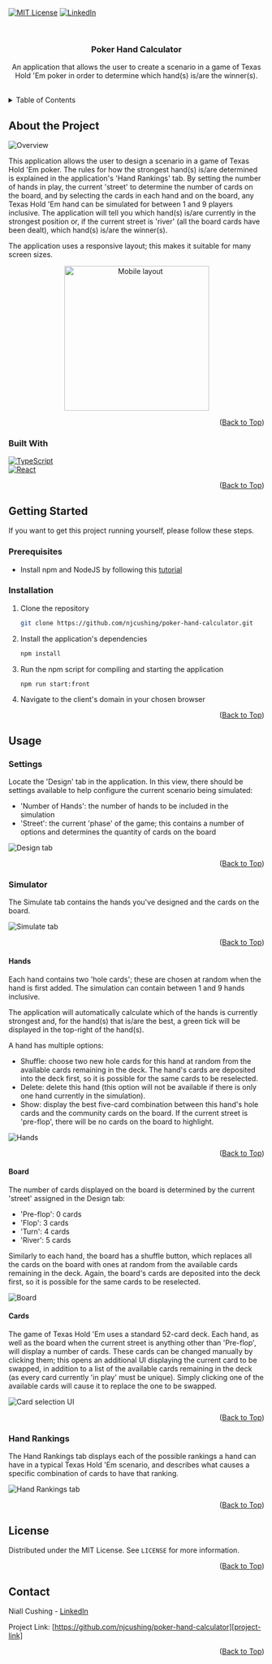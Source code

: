 <a name="readme-top"></a>

<!-- Project Shields -->

[![MIT License][license-shield]][license-url]
[![LinkedIn][linkedin-shield]][linkedin-url]

<!-- Project Information Overview -->
<br />
<div align="center">
  <h3 align="center">Poker Hand Calculator</h3>

  <p align="center">
    An application that allows the user to create a scenario in a game of Texas Hold 'Em poker in order to determine which hand(s) is/are the winner(s).
    <br />
    <br />
  </p>
</div>

<!-- Table of Contents -->
<details>
  <summary>Table of Contents</summary>
  <ol>
    <li>
      <a href="#about-the-project">About The Project</a>
      <ul>
        <li><a href="#built-with">Built With</a></li>
      </ul>
    </li>
    <li>
      <a href="#getting-started">Getting Started</a>
      <ul>
        <li><a href="#prerequisites">Prerequisites</a></li>
        <li><a href="#installation">Installation</a></li>
      </ul>
    </li>
    <li>
      <a href="#usage">Usage</a>
      <ul>
        <li><a href="#settings">Settings</a></li>
        <li>
          <a href="#simulator">Simulator</a>
          <ul>
            <li><a href="#hands">Hands</a></li>
            <li><a href="#board">Board</a></li>
          </ul>
        </li>
        <li><a href="#hand-rankings">Hand Rankings</a></li>
      </ul>
    </li>
    <li><a href="#license">License</a></li>
    <li><a href="#contact">Contact</a></li>
  </ol>
</details>

<!-- About the Project -->

## About the Project

![Overview](https://res.cloudinary.com/djzqtvl9l/image/upload/v1737132057/poker-hand-calculator/overview_1280_960_q4xn9s.png)

This application allows the user to design a scenario in a game of Texas Hold 'Em poker. The rules for how the strongest hand(s) is/are determined is explained in the application's 'Hand Rankings' tab. By setting the number of hands in play, the current 'street' to determine the number of cards on the board, and by selecting the cards in each hand and on the board, any Texas Hold 'Em hand can be simulated for between 1 and 9 players inclusive. The application will tell you which hand(s) is/are currently in the strongest position or, if the current street is 'river' (all the board cards have been dealt), which hand(s) is/are the winner(s).

The application uses a responsive layout; this makes it suitable for many screen sizes.

<p align="center">
  <img src="https://res.cloudinary.com/djzqtvl9l/image/upload/v1737133919/poker-hand-calculator/mobile_layout_360_800_sgzyn4.png" alt="Mobile layout" style="width:285px;"/>
</p>

<p align="right">(<a href="#readme-top">Back to Top</a>)</p>

### Built With

[![TypeScript][TypeScript]][TypeScript-url]  
[![React][React.js]][React-url]

<p align="right">(<a href="#readme-top">Back to Top</a>)</p>

<!-- Getting Started -->

## Getting Started

If you want to get this project running yourself, please follow these steps.

### Prerequisites

- Install npm and NodeJS by following this [tutorial][npm-nodejs-install-tutorial-url]

### Installation

1. Clone the repository
    ```sh
    git clone https://github.com/njcushing/poker-hand-calculator.git
    ```
2. Install the application's dependencies
    ```sh
    npm install
    ```
3. Run the npm script for compiling and starting the application
    ```sh
    npm run start:front
    ```
4. Navigate to the client's domain in your chosen browser

<p align="right">(<a href="#readme-top">Back to Top</a>)</p>

<!-- Usage -->

## Usage

### Settings

Locate the 'Design' tab in the application. In this view, there should be settings available to help configure the current scenario being simulated:

- 'Number of Hands': the number of hands to be included in the simulation
- 'Street': the current 'phase' of the game; this contains a number of options and determines the quantity of cards on the board

![Design tab](https://res.cloudinary.com/djzqtvl9l/image/upload/v1737134224/poker-hand-calculator/design_tab_kavdvj.png)

<p align="right">(<a href="#readme-top">Back to Top</a>)</p>

### Simulator

The Simulate tab contains the hands you've designed and the cards on the board.

![Simulate tab](https://res.cloudinary.com/djzqtvl9l/image/upload/v1737134671/poker-hand-calculator/simulate_tab_qdicvd.png)

<p align="right">(<a href="#readme-top">Back to Top</a>)</p>

#### Hands

Each hand contains two 'hole cards'; these are chosen at random when the hand is first added. The simulation can contain between 1 and 9 hands inclusive.

The application will automatically calculate which of the hands is currently strongest and, for the hand(s) that is/are the best, a green tick will be displayed in the top-right of the hand(s).

A hand has multiple options:

- Shuffle: choose two new hole cards for this hand at random from the available cards remaining in the deck. The hand's cards are deposited into the deck first, so it is possible for the same cards to be reselected.
- Delete: delete this hand (this option will not be available if there is only one hand currently in the simulation).
- Show: display the best five-card combination between this hand's hole cards and the community cards on the board. If the current street is 'pre-flop', there will be no cards on the board to highlight.

![Hands](https://res.cloudinary.com/djzqtvl9l/image/upload/v1737134670/poker-hand-calculator/hands_aqjngv.png)

<p align="right">(<a href="#readme-top">Back to Top</a>)</p>

#### Board

The number of cards displayed on the board is determined by the current 'street' assigned in the Design tab:

- 'Pre-flop': 0 cards
- 'Flop': 3 cards
- 'Turn': 4 cards
- 'River': 5 cards

Similarly to each hand, the board has a shuffle button, which replaces all the cards on the board with ones at random from the available cards remaining in the deck. Again, the board's cards are deposited into the deck first, so it is possible for the same cards to be reselected.

![Board](https://res.cloudinary.com/djzqtvl9l/image/upload/v1737134669/poker-hand-calculator/board_nepv2q.png)

#### Cards

The game of Texas Hold 'Em uses a standard 52-card deck. Each hand, as well as the board when the current street is anything other than 'Pre-flop', will display a number of cards. These cards can be changed manually by clicking them; this opens an additional UI displaying the current card to be swapped, in addition to a list of the available cards remaining in the deck (as every card currently 'in play' must be unique). Simply clicking one of the available cards will cause it to replace the one to be swapped.

![Card selection UI](https://res.cloudinary.com/djzqtvl9l/image/upload/v1737134669/poker-hand-calculator/card_selection_ui_ei3fpw.png)

<p align="right">(<a href="#readme-top">Back to Top</a>)</p>

### Hand Rankings

The Hand Rankings tab displays each of the possible rankings a hand can have in a typical Texas Hold 'Em scenario, and describes what causes a specific combination of cards to have that ranking.

![Hand Rankings tab](https://res.cloudinary.com/djzqtvl9l/image/upload/v1737134670/poker-hand-calculator/hand_rankings_tab_oullff.png)

<p align="right">(<a href="#readme-top">Back to Top</a>)</p>

<!-- License -->

## License

Distributed under the MIT License. See `LICENSE` for more information.

<p align="right">(<a href="#readme-top">Back to Top</a>)</p>

<!-- Contact -->

## Contact

Niall Cushing - [LinkedIn][linkedin-url]

Project Link: [https://github.com/njcushing/poker-hand-calculator][project-link]

<p align="right">(<a href="#readme-top">Back to Top</a>)</p>

<!-- Markdown Links & Images -->

[npm-nodejs-install-tutorial-url]: https://docs.npmjs.com/downloading-and-installing-node-js-and-npm
[project-link]: https://github.com/njcushing/poker-hand-calculator
[license-shield]: https://img.shields.io/github/license/njcushing/poker-hand-calculator.svg?style=for-the-badge
[license-url]: https://github.com/njcushing/poker-hand-calculator/blob/main/LICENSE
[linkedin-shield]: https://img.shields.io/badge/LinkedIn-0077B5?style=for-the-badge&logo=linkedin&logoColor=white
[linkedin-url]: https://linkedin.com/in/niall-cushing
[TypeScript]: https://img.shields.io/badge/TypeScript-3178C6?style=for-the-badge&logo=typescript&logoColor=FFF
[TypeScript-url]: https://www.typescriptlang.org/
[React.js]: https://img.shields.io/badge/React-20232A?style=for-the-badge&logo=react&logoColor=61DAFB
[React-url]: https://reactjs.org/
